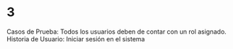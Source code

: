 # 3

Casos de Prueba: Todos los usuarios deben de contar con un rol asignado.
Historia de Usuario: Iniciar sesión en el sistema